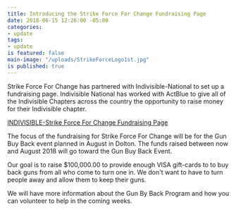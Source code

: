 ```yaml
---
title: Introducing the Strike Force For Change Fundraising Page
date: 2018-06-15 12:26:00 -05:00
categories:
- update
tags:
- update
is featured: false
main-image: "/uploads/StrikeForceLogo1st.jpg"
is published: true
---
```


Strike Force For Change has partnered with Indivisible-National to set up a fundraising page. Indivisible National has worked with ActBlue to give all of the Indivisible Chapters across the country the opportunity to raise money for their Indivisible chapter.

[INDIVISIBLE-Strike Force For Change Fundraising Page](https://secure.actblue.com/donate/indivisiblecss412603701#)

The focus of the fundraising for Strike Force For Change will be for the Gun Buy Back event planned in August in Dolton. The funds raised between now and August 2018 will go toward the Gun Buy Back Event. 

Our goal is to raise $100,000.00 to provide enough VISA gift-cards to to buy back guns from all who come to turn one in. We don't want to have to turn people away and allow them to keep their guns. 

We will have more information about the Gun By Back Program and how you can volunteer to help in the coming weeks. 